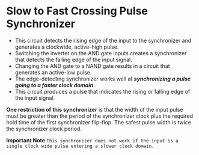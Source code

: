 # Slow to Fast Crossing Pulse Synchronizer

- This circuit detects the rising edge of the input to the synchronizer and generates a clockwide, active-high pulse.
- Switching the inverter on the AND gate inputs creates a synchronizer that detects the falling edge of the input signal.
- Changing the AND gate to a NAND gate results in a circuit that generates an active-low pulse.
- The edge-detecting synchronizer works well at ***synchronizing a pulse going to a faster clock domain***.
- This circuit produces a pulse that indicates the rising or falling edge of the input signal. 

**One restriction of this synchronizer** is that the width of the input pulse must be greater than the period of the synchronizer clock plus the required hold time of the first synchronizer flip-flop. 
The safest pulse width is twice the synchronizer clock period. 

**Important Note** ```This synchronizer does not work if the input is a single clock wide pulse entering a slower clock domain.```
